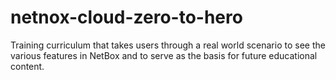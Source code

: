 # netnox-cloud-zero-to-hero
Training curriculum that takes users through a real world scenario to see the various features in NetBox and to serve as the basis for future educational content.
